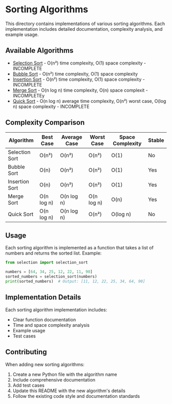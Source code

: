# Sorting Algorithms

This directory contains implementations of various sorting algorithms. Each implementation includes detailed documentation, complexity analysis, and example usage.

## Available Algorithms

- [Selection Sort](selection.py) - O(n²) time complexity, O(1) space complexity - INCOMPLETE
- [Bubble Sort](bubble.py) - O(n²) time complexity, O(1) space complexity
- [Insertion Sort](insertion_sort.py) - O(n²) time complexity, O(1) space complexity - INCOMPLETE
- [Merge Sort](merge_sort.py) - O(n log n) time complexity, O(n) space complexit - INCOMPLETEy
- [Quick Sort](quick_sort.py) - O(n log n) average time complexity, O(n²) worst case, O(log n) space complexity - INCOMPLETE

## Complexity Comparison

| Algorithm      | Best Case  | Average Case | Worst Case | Space Complexity | Stable |
| -------------- | ---------- | ------------ | ---------- | ---------------- | ------ |
| Selection Sort | O(n²)      | O(n²)        | O(n²)      | O(1)             | No     |
| Bubble Sort    | O(n)       | O(n²)        | O(n²)      | O(1)             | Yes    |
| Insertion Sort | O(n)       | O(n²)        | O(n²)      | O(1)             | Yes    |
| Merge Sort     | O(n log n) | O(n log n)   | O(n log n) | O(n)             | Yes    |
| Quick Sort     | O(n log n) | O(n log n)   | O(n²)      | O(log n)         | No     |

## Usage

Each sorting algorithm is implemented as a function that takes a list of numbers and returns the sorted list. Example:

```python
from selection import selection_sort

numbers = [64, 34, 25, 12, 22, 11, 90]
sorted_numbers = selection_sort(numbers)
print(sorted_numbers)  # Output: [11, 12, 22, 25, 34, 64, 90]
```

## Implementation Details

Each sorting algorithm implementation includes:

- Clear function documentation
- Time and space complexity analysis
- Example usage
- Test cases

## Contributing

When adding new sorting algorithms:

1. Create a new Python file with the algorithm name
2. Include comprehensive documentation
3. Add test cases
4. Update this README with the new algorithm's details
5. Follow the existing code style and documentation standards
